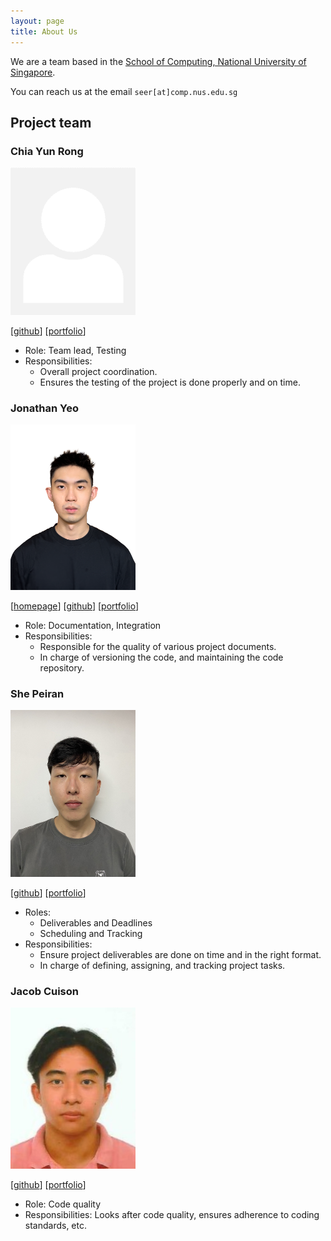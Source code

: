 ```yaml
---
layout: page
title: About Us
---
```


We are a team based in the [School of Computing, National University of Singapore](http://www.comp.nus.edu.sg).

You can reach us at the email `seer[at]comp.nus.edu.sg`

## Project team

### Chia Yun Rong

<img src="images/chiayunrong.png" width="200px">

[[github](https://github.com/chiayunrong)]
[[portfolio](team/chiayunrong.md)]

* Role: Team lead, Testing
* Responsibilities:
    * Overall project coordination.
    * Ensures the testing of the project is done properly and on time.

### Jonathan Yeo

<img src="images/jonyeokj.png" width="200px">

[[homepage](https://github.com/jonyeokj)]
[[github](https://github.com/jonyeokj)]
[[portfolio](team/jonyeokj.md)]

* Role: Documentation, Integration
* Responsibilities:
    - Responsible for the quality of various project documents.
    - In charge of versioning the code, and maintaining the code repository.

### She Peiran

<img src="images/s-peiran.png" width="200px">

[[github](http://github.com/s-peiran)] [[portfolio](team/s-peiran.md)]

* Roles:
    * Deliverables and Deadlines
    * Scheduling and Tracking
* Responsibilities:
    * Ensure project deliverables are done on time and in the right format.
    * In charge of defining, assigning, and tracking project tasks.

### Jacob Cuison

<img src="images/jacobcuison.png" width="200px">

[[github](http://github.com/jacobcuison)]
[[portfolio](team/johndoe.md)]

* Role: Code quality
* Responsibilities: Looks after code quality, ensures adherence to coding standards, etc.

